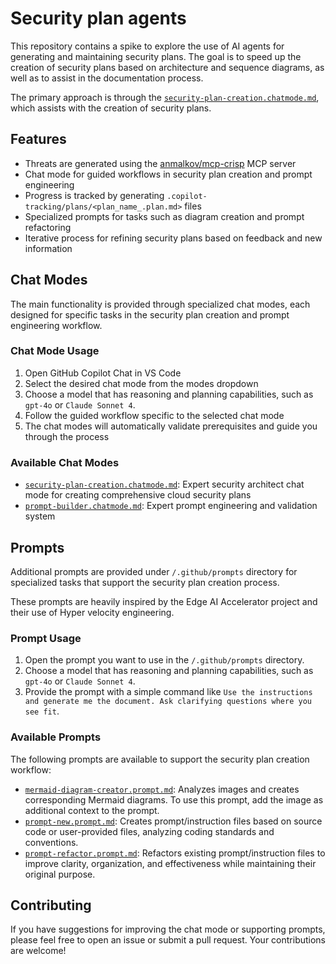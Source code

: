 # Security plan agents

This repository contains a spike to explore the use of AI agents for generating and maintaining security plans. The goal is to speed up the creation of security plans based on architecture and sequence diagrams, as well as to assist in the documentation process.

The primary approach is through the [`security-plan-creation.chatmode.md`](./.github/chatmodes/security-plan-creation.chatmode.md), which assists with the creation of security plans.

## Features

- Threats are generated using the [anmalkov/mcp-crisp](https://hub.docker.com/r/anmalkov/mcp-crisp) MCP server
- Chat mode for guided workflows in security plan creation and prompt engineering
- Progress is tracked by generating `.copilot-tracking/plans/<plan_name_.plan.md>` files
- Specialized prompts for tasks such as diagram creation and prompt refactoring
- Iterative process for refining security plans based on feedback and new information

## Chat Modes

The main functionality is provided through specialized chat modes, each designed for specific tasks in the security plan creation and prompt engineering workflow.

### Chat Mode Usage

1. Open GitHub Copilot Chat in VS Code
2. Select the desired chat mode from the modes dropdown
3. Choose a model that has reasoning and planning capabilities, such as `gpt-4o` or `Claude Sonnet 4`.
4. Follow the guided workflow specific to the selected chat mode
5. The chat modes will automatically validate prerequisites and guide you through the process

### Available Chat Modes

- [`security-plan-creation.chatmode.md`](./.github/chatmodes/security-plan-creation.chatmode.md): Expert security architect chat mode for creating comprehensive cloud security plans
- [`prompt-builder.chatmode.md`](./.github/chatmodes/prompt-builder.chatmode.md): Expert prompt engineering and validation system

## Prompts

Additional prompts are provided under `/.github/prompts` directory for specialized tasks that support the security plan creation process.

These prompts are heavily inspired by the Edge AI Accelerator project and their use of Hyper velocity engineering.

### Prompt Usage

1. Open the prompt you want to use in the `/.github/prompts` directory.
2. Choose a model that has reasoning and planning capabilities, such as `gpt-4o` or `Claude Sonnet 4`.
3. Provide the prompt with a simple command like `Use the instructions and generate me the document. Ask clarifying questions where you see fit`.

### Available Prompts

The following prompts are available to support the security plan creation workflow:

- [`mermaid-diagram-creator.prompt.md`](./.github/prompts/mermaid-diagram-creator.prompt.md): Analyzes images and creates corresponding Mermaid diagrams. To use this prompt, add the image as additional context to the prompt.
- [`prompt-new.prompt.md`](./.github/prompts/prompt-new.prompt.md): Creates prompt/instruction files based on source code or user-provided files, analyzing coding standards and conventions.
- [`prompt-refactor.prompt.md`](./.github/prompts/prompt-refactor.prompt.md): Refactors existing prompt/instruction files to improve clarity, organization, and effectiveness while maintaining their original purpose.

## Contributing

If you have suggestions for improving the chat mode or supporting prompts, please feel free to open an issue or submit a pull request. Your contributions are welcome!
